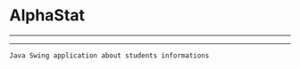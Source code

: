 
# AlphaStat 

-------------------------------------------------------
-------------------------------------------------------

	Java Swing application about students informations

 